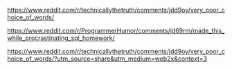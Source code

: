 https://www.reddit.com/r/technicallythetruth/comments/jdd9oy/very_poor_choice_of_words/


https://www.reddit.com/r/ProgrammerHumor/comments/jd69rm/made_this_while_procrastinating_sql_homework/




https://www.reddit.com/r/technicallythetruth/comments/jdd9oy/very_poor_choice_of_words/?utm_source=share&utm_medium=web2x&context=3

